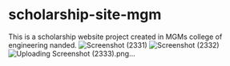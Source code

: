 # scholarship-site-mgm
This is a scholarship website project created in MGMs college of engineering nanded.
![Screenshot (2331)](https://user-images.githubusercontent.com/108232332/183234852-e812500f-a0ae-4140-8502-7222a46c4579.png)
![Screenshot (2332)](https://user-images.githubusercontent.com/108232332/183234858-e23a8c2c-91f2-4bd3-87d8-553781c842ef.png)
![Uploading Screenshot (2333).png…]()
